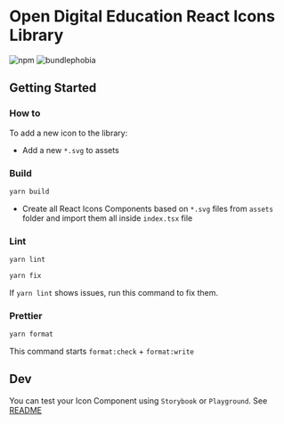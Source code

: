 # Open Digital Education React Icons Library

![npm](https://img.shields.io/npm/v/@ode-react-ui/icons?style=flat-square)
![bundlephobia](https://img.shields.io/bundlephobia/min/@ode-react-ui/icons?style=flat-square)

## Getting Started

### How to

To add a new icon to the library:

- Add a new `*.svg` to assets

### Build

```bash
yarn build
```

- Create all React Icons Components based on `*.svg` files from `assets` folder and import them all inside `index.tsx` file

### Lint

```bash
yarn lint
```

```bash
yarn fix
```

If `yarn lint` shows issues, run this command to fix them.

### Prettier

```bash
yarn format
```

This command starts `format:check` + `format:write`

## Dev

You can test your Icon Component using `Storybook` or `Playground`. See [README](../../apps/docs/README.md)

